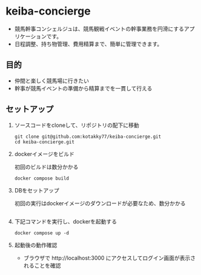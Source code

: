 # keiba-concierge
  - 競馬幹事コンシェルジュは、競馬観戦イベントの幹事業務を円滑にするアプリケーションです。 
  - 日程調整、持ち物管理、費用精算まで、簡単に管理できます。

## 目的
  - 仲間と楽しく競馬場に行きたい
  - 幹事が競馬イベントの準備から精算までを一貫して行える


## セットアップ

1. ソースコードをcloneして、リポジトリの配下に移動

    ```shell
    git clone git@github.com:kotakky77/keiba-concierge.git
    cd keiba-concierge.git
    ````

1. dockerイメージをビルド

    初回のビルドは数分かかる

    ```shell
    docker compose build
    ```

1. DBをセットアップ

    初回の実行はdockerイメージのダウンロードが必要なため、数分かかる

    ```shell
    
    ```

2. 下記コマンドを実行し、dockerを起動する

    ```shell
    docker compose up -d
    ```

3. 起動後の動作確認
    - ブラウザで http://localhost:3000 にアクセスしてログイン画面が表示されることを確認